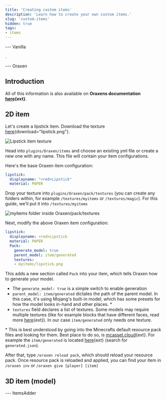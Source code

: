 ```yaml
---
title: 'Creating custom items'
description: 'Learn how to create your own custom items.'
slug: 'custom-items'
hidden: true
tags:
- items
---
```


<versions>

--- Vanilla

.

--- Oraxen

## Introduction

<info>

All of this information is also available on **Oraxens documentation [here](https://docs.oraxen.com/configuration/create-your-first-item){ext}**.

</info>

## 2D item

Let's create a lipstick item. Download the texture [here](/guides/custom-item/lipstick.png){download="lipstick.png"}.

![Lipstick item texture](/guides/custom-item/lipstick.webp)

Head into `plugins/Oraxen/items` and choose an existing yml file or create a new one with any name. This file will contain your item configurations.

Here's the base Oraxen item configuration:
```yml
lipstick:
  displayname: "<red>Lipstick"
  material: PAPER
```

Drop your texture into `plugins/Oraxen/pack/textures` (you can create any folders within, for example `/textures/myitems` or `/textures/magic`). For this guide, we'll put it into `/textures/myitems`

![myitems folder inside Oraxen/pack/textures](/guides/custom-item/oraxen_folder.webp)

Next, modify the above Oraxen item configuration:
```yml
lipstick:
  displayname: <red>Lipstick
  material: PAPER
  Pack:
    generate_model: true
    parent_model: item/generated
    textures:
    - myitems/lipstick.png
```

This adds a new section called `Pack` into your item, which tells Oraxen how to generate your model. 

* The `generate_model: true` is a simple switch to enable generation
* `parent_model: item/generated` dictates the path of the parent model. In this case, it's using Mojang's built-in model, which has some presets for how the model looks in-hand and other places. *
* `textures` field declares a list of textures. Some models may require multiple textures (like for example blocks that have different faces, read more [here](https://docs.oraxen.com/configuration/item-appearance#create-a-simple-2d-item){ext}). In our case `item/generated` only needs one texture.


\* This is best understood by going into the Minecrafts default resource pack files and looking for them. Best place to do so, is [mcasset.cloud](https://mcasset.cloud/){ext}. For example the `item/generated` is located [here](https://mcasset.cloud/1.20.3/assets/minecraft/models/item){ext} (search for `generated.json`).

After that, type `/oraxen reload pack`, which should reload your resource pack. Once resource pack is reloaded and applied, you can find your item in `/oraxen inv` or `/oraxen give [player] [item]`

## 3D item (model)

--- ItemsAdder

</versions>
